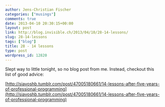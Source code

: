 ```yaml
---
author: Jens-Christian Fischer
categories: ["musings"]
comments: true
date: 2013-04-10 20:30:15+00:00
layout: post
link: http://blog.invisible.ch/2013/04/10/28-14-lessons/
slug: 28-14-lessons
tags: ["blog"]
title: 28 - 14 lessons
type: post
wordpress_id: 12820
---
```


Slept way to little tonight, so no blog post from me. Instead, checkout this list of good advice:

[http://siavoshb.tumblr.com/post/47005180661/14-lessons-after-five-years-of-professional-programming](http://siavoshb.tumblr.com/post/47005180661/14-lessons-after-five-years-of-professional-programming)
